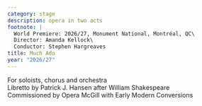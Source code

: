```yaml
---
category: stage
description: opera in two acts
footnote: |
  World Premiere: 2026/27, Monument National, Montréal, QC\
  Director: Amanda Kellock\
  Conductor: Stephen Hargreaves
title: Much Ado
year: "2026/27"
---
```


For soloists, chorus and orchestra\
Libretto by Patrick J. Hansen after William Shakespeare\
Commissioned by Opera McGill with Early Modern Conversions
